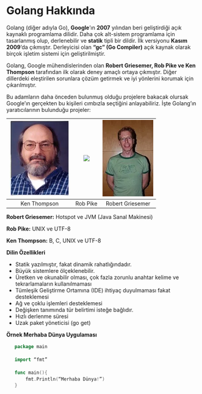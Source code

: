 # Golang Hakkında

Golang \(diğer adıyla Go\), **Google**’ın **2007** yılından beri geliştirdiği açık kaynaklı programlama dilidir. Daha çok alt-sistem programlama için tasarlanmış olup, derlenebilir ve **statik** tipli bir dildir. İlk versiyonu **Kasım 2009**‘da çıkmıştır. Derleyicisi olan **“gc” \(Go Compiler\)** açık kaynak olarak birçok işletim sistemi için geliştirilmiştir.

Golang, Google mühendislerinden olan **Robert Griesemer, Rob Pike ve Ken Thompson** tarafından ilk olarak deney amaçlı ortaya çıkmıştır. Diğer dillerdeki eleştirilen sorunlara çözüm getirmek ve iyi yönlerini korumak için çıkarılmıştır.

Bu adamların daha önceden bulunmuş olduğu projelere bakacak olursak Google’ın gerçekten bu kişileri cımbızla seçtiğini anlayabiliriz. İşte Golang’ın yaratıcılarının bulunduğu projeler:

| ![Ken Thompson](../.gitbook/assets/ken.png) | ![](https://blobscdn.gitbook.com/v0/b/gitbook-28427.appspot.com/o/assets%2F-LzCwvXTkWXBKIvbtzHZ%2F-LzDHbwlJmPgsn4Tr4UZ%2F-LzDIhOVf5_XFkT90LKM%2Frob.jpg?alt=media&token=c11be5e1-d017-4f10-b361-953ee37b1ca2) | ![](../.gitbook/assets/robert.png) |
| :---: | :---: | :---: |
| Ken Thompson | Rob Pike | Robert Griesemer |

**Robert Griesemer:** Hotspot ve JVM \(Java Sanal Makinesi\)

**Rob Pike:** UNIX ve UTF-8

**Ken Thompson:** B, C, UNIX ve UTF-8

**Dilin Özellikleri**

* Statik yazılmıştır, fakat dinamik rahatlığındadır.
* Büyük sistemlere ölçeklenebilir.
* Üretken ve okunabilir olması, çok fazla zorunlu anahtar kelime ve tekrarlamaların kullanılmaması
* Tümleşik Geliştirme Ortamına \(IDE\) ihtiyaç duyulmaması fakat desteklemesi
* Ağ ve çoklu işlemleri desteklemesi
* Değişken tanımında tür belirtimi isteğe bağlıdır.
* Hızlı derlenme süresi
* Uzak paket yöneticisi \(go get\)

**Örnek Merhaba Dünya Uygulaması**

```go
   package main

   import “fmt”

   func main(){
       fmt.Println(“Merhaba Dünya!”)
   }
```

